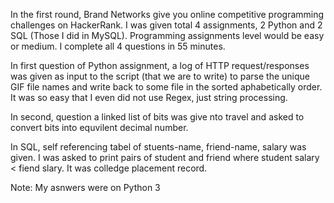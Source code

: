In the first round, Brand Networks give you online competitive programming challenges on HackerRank.
I was given total 4 assignments, 2 Python and 2 SQL (Those I did in MySQL). Programming assignments
level would be easy or medium. I complete all 4 questions in 55 minutes.

In first question of Python assignment, a log of HTTP request/responses was given as input to the
script (that we are to write) to parse the unique GIF file names and write back to some file in the
sorted aphabetically order. It was so easy that I even did not use Regex, just string processing.

In second, question a linked list of bits was give nto travel and asked to convert bits into equvilent
decimal number.

In SQL, self referencing tabel of stuents-name, friend-name, salary was given. I was asked to print
pairs of student and friend where student salary < fiend slary. It was colledge placement record.


Note: My asnwers were on Python 3
